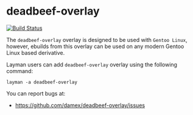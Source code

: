 deadbeef-overlay
================

[![Build Status](https://travis-ci.org/damex/deadbeef-overlay.svg?branch=master)](https://travis-ci.org/damex/deadbeef-overlay)

The `deadbeef-overlay` overlay is designed to be used with `Gentoo Linux`, however, ebuilds from this overlay can be used on any modern Gentoo Linux based derivative.

Layman users can add `deadbeef-overlay` overlay using the following command:

`layman -a deadbeef-overlay`

You can report bugs at:

* https://github.com/damex/deadbeef-overlay/issues

